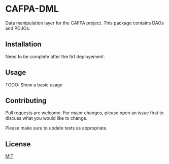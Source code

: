 # CAFPA-DML
Data manipulation layer for the CAFPA project. This package contains DAOs and POJOs. 

## Installation
Need to be complete after the firt deployement.

## Usage
TODO: Show a basic usage

## Contributing
Pull requests are welcome. For major changes, please open an issue first to discuss what you would like to change.

Please make sure to update tests as appropriate.

## License
[MIT](https://choosealicense.com/licenses/mit/)